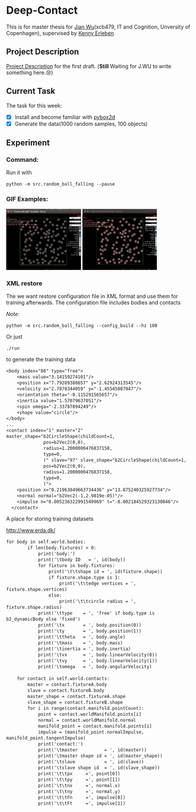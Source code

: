 # Deep-Contact

This is for master thesis for [Jian Wu](https://github.com/JaggerWu)(xcb479, IT and Cognition, Unversity of Copenhagen), supervised by [Kenny Erleben](http://diku.dk/english/staff/?pure=en/persons/110537)


## Project Description
	
[Project Description](https://github.com/JaggerWu/Deep-Contact/blob/master/Project_description.pdf) for the first draft.
(**Still** Waiting for J.WU to write something here.:cry:)

## Current Task

The task for this week:

  - [x] Install and become familiar with [pybox2d](https://github.com/pybox2d/pybox2d)
  - [x] Generate the data(1000 random samples, 100 objects)

## Experiment

### Command:

Run it with
```
python -m src.random_ball_falling --pause
```

### GIF Examples:

<img src='https://github.com/JaggerWu/Deep-Contact/blob/master/example/nogravity.gif'
     width='40%' height='40%'>
<img src='https://github.com/JaggerWu/Deep-Contact/blob/master/example/normal.gif'
     width='40%' height='40%'>

### XML restore
The we want restore configuration file in XML format and use them for training
afterwards. The configuration file includes bodies and contacts

*Note*:
```
python -m src.random_ball_falling --config_build --hz 100
```
Or just
```
./run
```
to generate the training data

```
<body index="86" type="free">
    <mass value="3.14159274101"/>
    <position x="7.79289388657" y="2.62924313545"/>
    <velocity x="2.7878344059" y="-1.45545887947"/>
    <orientation theta="-0.115291565657"/>
    <inertia value="1.57079637051"/>
    <spin omega="-2.33787894249"/>
    <shape value="circle"/>
</body>
...
<contact index="1" master="2" master_shape="b2CircleShape(childCount=1,
              pos=b2Vec2(0,0),
              radius=1.2000000476837158,
              type=0,
              )" slave="97" slave_shape="b2CircleShape(childCount=1,
              pos=b2Vec2(0,0),
              radius=1.2000000476837158,
              type=0,
              )">
    <position x="0.21963849663734436" y="13.875240325927734"/>
    <normal normal="b2Vec2(-1,2.9819e-05)"/>
    <impulse n="0.005236322991549969" t="-0.002184529323130846"/>
  </contact>
```

A place for storing training datasets

http://www.erda.dk/


	for body in self.world.bodies:
            if len(body.fixtures) > 0:
                print('body:')
                print('\tbody ID   = ', id(body))
                for fixture in body.fixtures:
                    print('\t\tshape id = ', id(fixture.shape))
                    if fixture.shape.type is 1:
                        print('\t\tedge vertices = ', fixture.shape.vertices)
                    else:
                        print('\t\tcircle radius = ', fixture.shape.radius)
                print('\ttype    = ', 'free' if body.type is b2_dynamicBody else 'fixed')
                print('\tx       = ', body.position(0))
                print('\ty       = ', body.position(1))
                print('\ttheta   = ', body.angle)
                print('\tmass    = ', body.mass)
                print('\tinertia = ', body.inertia)
                print('\tvx      = ', body.linearVelocity(0))
                print('\tvy      = ', body.linearVelocity(1))
                print('\tomega   = ', body.angularVelocity)

        for contact in self.world.contacts:
            master = contact.fixtureA.body
            slave = contact.fixtureB.body
            master_shape = contact.fixtureA.shape
            slave_shape = contact.fixtureB.shape
            for i in range(contact.manifold.pointCount):
                point = contact.worldManifold.points[i]
                normal = contact.worldManifold.normal
                manifold_point = contact.manifold.points[i]
                impulse = (manifold_point.normalImpulse, manifold_point.tangentImpulse)
                print('contact:')
                print('\tmaster          = ', id(master))
                print('\tmaster shape id = ', id(master_shape))
                print('\tslave           = ', id(slave))
                print('\tslave shape id  = ', id(slave_shape))
                print('\t\tpx     =', point[0])
                print('\t\tpy     =', point[1])
                print('\t\tnx     =', normal.x)
                print('\t\tny     =', normal.y)
                print('\t\tFn     =', impulse[0])
                print('\t\tFt     =', impulse[1])

